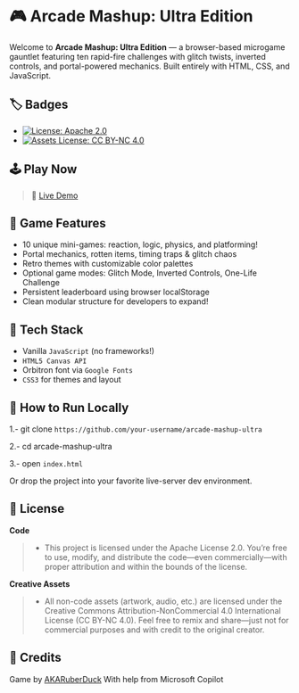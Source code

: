 # 🎮 Arcade Mashup: Ultra Edition

Welcome to **Arcade Mashup: Ultra Edition** — a browser-based microgame gauntlet featuring ten rapid-fire challenges with glitch twists, inverted controls, and portal-powered mechanics. Built entirely with HTML, CSS, and JavaScript.

## 🏷️ Badges

- [![License: Apache 2.0](https://img.shields.io/badge/License-Apache_2.0-blue.svg)](https://www.apache.org/licenses/LICENSE-2.0)
- [![Assets License: CC BY-NC 4.0](https://img.shields.io/badge/Assets%20License-CC%20BY--NC%204.0-lightgrey.svg)](https://creativecommons.org/licenses/by-nc/4.0/)

## 🕹️ Play Now
> 🚀 [Live Demo](https://your-github-username.github.io/arcade-mashup-ultra)

## 🎯 Game Features
- 10 unique mini-games: reaction, logic, physics, and platforming!
- Portal mechanics, rotten items, timing traps & glitch chaos
- Retro themes with customizable color palettes
- Optional game modes: Glitch Mode, Inverted Controls, One-Life Challenge
- Persistent leaderboard using browser localStorage
- Clean modular structure for developers to expand!

## 🧠 Tech Stack
- Vanilla `JavaScript` (no frameworks!)
- `HTML5 Canvas API`
- Orbitron font via `Google Fonts`
- `CSS3` for themes and layout

## 🔧 How to Run Locally


1.- git clone ```https://github.com/your-username/arcade-mashup-ultra```

2.- cd arcade-mashup-ultra

3.- open ```index.html```

Or drop the project into your favorite live-server dev environment.

## 📜 License
**Code**
> - This project is licensed under the Apache License 2.0. You’re free to use, modify, and distribute the code—even commercially—with proper attribution and within the bounds of the license.

**Creative Assets**
> - All non-code assets (artwork, audio, etc.) are licensed under the Creative Commons Attribution-NonCommercial 4.0 International License (CC BY-NC 4.0). Feel free to remix and share—just not for commercial purposes and with credit to the original creator.

## 🙌 Credits
Game by [AKARuberDuck](https://github.com/AKARuberDuck) 
With help from Microsoft Copilot
